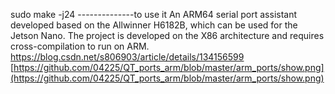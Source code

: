 sudo make -j24 --------------to use it
An ARM64 serial port assistant developed based on the Allwinner H6182B, which can be used for the Jetson Nano.
The project is developed on the X86 architecture and requires cross-compilation to run on ARM.
https://blog.csdn.net/s806903/article/details/134156599
[https://github.com/04225/QT_ports_arm/blob/master/arm_ports/show.png](https://github.com/04225/QT_ports_arm/blob/master/arm_ports/show.png)
